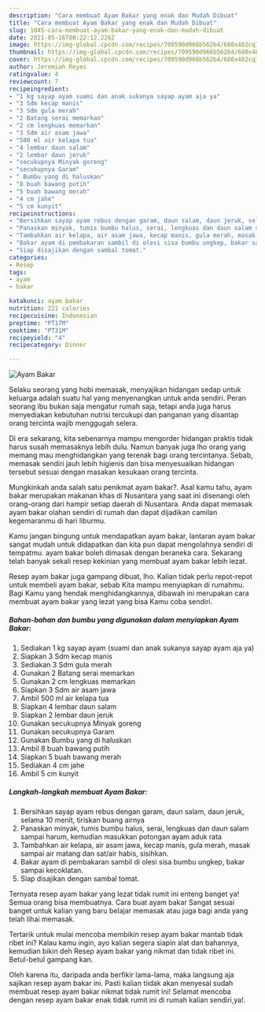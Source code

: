 ```yaml
---
description: "Cara membuat Ayam Bakar yang enak dan Mudah Dibuat"
title: "Cara membuat Ayam Bakar yang enak dan Mudah Dibuat"
slug: 1045-cara-membuat-ayam-bakar-yang-enak-dan-mudah-dibuat
date: 2021-05-16T00:22:12.226Z
image: https://img-global.cpcdn.com/recipes/709590d966b562b4/680x482cq70/ayam-bakar-foto-resep-utama.jpg
thumbnail: https://img-global.cpcdn.com/recipes/709590d966b562b4/680x482cq70/ayam-bakar-foto-resep-utama.jpg
cover: https://img-global.cpcdn.com/recipes/709590d966b562b4/680x482cq70/ayam-bakar-foto-resep-utama.jpg
author: Jeremiah Reyes
ratingvalue: 4
reviewcount: 7
recipeingredient:
- "1 kg sayap ayam suami dan anak sukanya sayap ayam aja ya"
- "3 Sdm kecap manis"
- "3 Sdm gula merah"
- "2 Batang serai memarkan"
- "2 cm lengkuas memarkan"
- "3 Sdm air asam jawa"
- "500 ml air kelapa tua"
- "4 lembar daun salam"
- "2 lembar daun jeruk"
- "secukupnya Minyak goreng"
- "secukupnya Garam"
- " Bumbu yang di haluskan"
- "8 buah bawang putih"
- "5 buah bawang merah"
- "4 cm jahe"
- "5 cm kunyit"
recipeinstructions:
- "Bersihkan sayap ayam rebus dengan garam, daun salam, daun jeruk, selama 10 menit, tiriskan buang airnya"
- "Panaskan minyak, tumis bumbu halus, serai, lengkuas dan daun salam sampai harum, kemudian masukkan potongan ayam aduk rata"
- "Tambahkan air kelapa, air asam jawa, kecap manis, gula merah, masak sampai air matang dan sat/air habis, sisihkan."
- "Bakar ayam di pembakaran sambil di olesi sisa bumbu ungkep, bakar sampai kecoklatan."
- "Siap disajikan dengan sambal tomat."
categories:
- Resep
tags:
- ayam
- bakar

katakunci: ayam bakar 
nutrition: 221 calories
recipecuisine: Indonesian
preptime: "PT17M"
cooktime: "PT31M"
recipeyield: "4"
recipecategory: Dinner

---
```



![Ayam Bakar](https://img-global.cpcdn.com/recipes/709590d966b562b4/680x482cq70/ayam-bakar-foto-resep-utama.jpg)

Selaku seorang yang hobi memasak, menyajikan hidangan sedap untuk keluarga adalah suatu hal yang menyenangkan untuk anda sendiri. Peran seorang ibu bukan saja mengatur rumah saja, tetapi anda juga harus menyediakan kebutuhan nutrisi tercukupi dan panganan yang disantap orang tercinta wajib menggugah selera.

Di era  sekarang, kita sebenarnya mampu mengorder hidangan praktis tidak harus susah memasaknya lebih dulu. Namun banyak juga lho orang yang memang mau menghidangkan yang terenak bagi orang tercintanya. Sebab, memasak sendiri jauh lebih higienis dan bisa menyesuaikan hidangan tersebut sesuai dengan masakan kesukaan orang tercinta. 



Mungkinkah anda salah satu penikmat ayam bakar?. Asal kamu tahu, ayam bakar merupakan makanan khas di Nusantara yang saat ini disenangi oleh orang-orang dari hampir setiap daerah di Nusantara. Anda dapat memasak ayam bakar olahan sendiri di rumah dan dapat dijadikan camilan kegemaranmu di hari liburmu.

Kamu jangan bingung untuk mendapatkan ayam bakar, lantaran ayam bakar sangat mudah untuk didapatkan dan kita pun dapat mengolahnya sendiri di tempatmu. ayam bakar boleh dimasak dengan beraneka cara. Sekarang telah banyak sekali resep kekinian yang membuat ayam bakar lebih lezat.

Resep ayam bakar juga gampang dibuat, lho. Kalian tidak perlu repot-repot untuk membeli ayam bakar, sebab Kita mampu menyiapkan di rumahmu. Bagi Kamu yang hendak menghidangkannya, dibawah ini merupakan cara membuat ayam bakar yang lezat yang bisa Kamu coba sendiri.

<!--inarticleads1-->

##### Bahan-bahan dan bumbu yang digunakan dalam menyiapkan Ayam Bakar:

1. Sediakan 1 kg sayap ayam (suami dan anak sukanya sayap ayam aja ya)
1. Siapkan 3 Sdm kecap manis
1. Sediakan 3 Sdm gula merah
1. Gunakan 2 Batang serai memarkan
1. Gunakan 2 cm lengkuas memarkan
1. Siapkan 3 Sdm air asam jawa
1. Ambil 500 ml air kelapa tua
1. Siapkan 4 lembar daun salam
1. Siapkan 2 lembar daun jeruk
1. Gunakan secukupnya Minyak goreng
1. Gunakan secukupnya Garam
1. Gunakan  Bumbu yang di haluskan
1. Ambil 8 buah bawang putih
1. Siapkan 5 buah bawang merah
1. Sediakan 4 cm jahe
1. Ambil 5 cm kunyit




<!--inarticleads2-->

##### Langkah-langkah membuat Ayam Bakar:

1. Bersihkan sayap ayam rebus dengan garam, daun salam, daun jeruk, selama 10 menit, tiriskan buang airnya
1. Panaskan minyak, tumis bumbu halus, serai, lengkuas dan daun salam sampai harum, kemudian masukkan potongan ayam aduk rata
1. Tambahkan air kelapa, air asam jawa, kecap manis, gula merah, masak sampai air matang dan sat/air habis, sisihkan.
1. Bakar ayam di pembakaran sambil di olesi sisa bumbu ungkep, bakar sampai kecoklatan.
1. Siap disajikan dengan sambal tomat.




Ternyata resep ayam bakar yang lezat tidak rumit ini enteng banget ya! Semua orang bisa membuatnya. Cara buat ayam bakar Sangat sesuai banget untuk kalian yang baru belajar memasak atau juga bagi anda yang telah lihai memasak.

Tertarik untuk mulai mencoba membikin resep ayam bakar mantab tidak ribet ini? Kalau kamu ingin, ayo kalian segera siapin alat dan bahannya, kemudian bikin deh Resep ayam bakar yang nikmat dan tidak ribet ini. Betul-betul gampang kan. 

Oleh karena itu, daripada anda berfikir lama-lama, maka langsung aja sajikan resep ayam bakar ini. Pasti kalian tiidak akan menyesal sudah membuat resep ayam bakar nikmat tidak rumit ini! Selamat mencoba dengan resep ayam bakar enak tidak rumit ini di rumah kalian sendiri,ya!.

